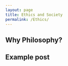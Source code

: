 ```yaml
---
layout: page
title: Ethics and Society
permalink: /Ethics/
---
```

## Why Philosophy?


## Example post

